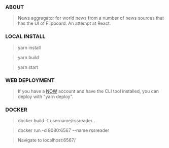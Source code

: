 ### ABOUT

> News aggregator for world news from a number of news sources that has the UI of Flipboard.  An attempt at React.


### LOCAL INSTALL

> yarn install

> yarn build

> yarn start

### WEB DEPLOYMENT

> If you have a [NOW]("https://zeit.co/") account and have the CLI tool installed, you can deploy with "yarn deploy".

### DOCKER

> docker build -t username/rssreader .

> docker run -d 8080:6567 --name rssreader

> Navigate to localhost:6567/
